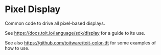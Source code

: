 # Pixel Display

Common code to drive all pixel-based displays.

See https://docs.toit.io/language/sdk/display for a guide
to its use.

See also https://github.com/toitware/toit-color-tft for some
examples of how to use.
